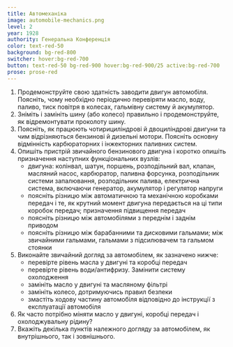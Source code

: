 ```yaml
---
title: Автомеханіка
image: automobile-mechanics.png
level: 2
year: 1928
authority: Генеральна Конференція
color: text-red-50
background: bg-red-800
switcher: hover:bg-red-700
button: text-red-50 bg-red-900 hover:bg-red-900/25 active:bg-red-700
prose: prose-red
---
```


1. Продемонструйте свою здатність заводити двигун автомобіля. Поясніть, чому необхідно періодично перевіряти масло, воду, паливо, тиск повітря в колесах, гальмівну систему й акумулятор.
2. Зніміть і замініть шину (або колесо) правильно і продемонструйте, як відремонтувати проколоту шину.
3. Поясніть, як працюють чотирициліндрові й двоциліндрові двигуни та чим відрізняються бензинові й дизельні мотори. Поясніть основну відмінність карбюраторних і інжекторних паливних систем.
4. Опишіть пристрій звичайного бензинового двигуна і коротко опишіть призначення наступних функціональних вузлів:
   -  двигуна: колінвал, шатун, поршень, розподільний вал, клапан, масляний насос, карбюратор, паливна форсунка, розподільник системи запалювання, розподільник палива, електрична система, включаючи генератор, акумулятор і регулятор напруги
   - поясніть різницю між автоматичною та механічною коробками передач і те, як крутний момент двигуна передається на ці типи коробок передач; призначення підвищення передач
   - поясніть різницю між автомобілями з переднім і заднім приводом
   - поясніть різницю між барабанними та дисковими гальмами; між звичайними гальмами, гальмами з підсилювачем та гальмом стоянки
5. Виконайте звичайний догляд за автомобілем, як зазначено нижче:
   - перевірте рівень масла у двигуні та коробці передач
   - перевірте рівень води/антифризу. Замінити систему охолодження
   - замініть масло у двигуні та масляному фільтрі
   - замініть колесо, дотримуючись правил безпеки
   - змастіть ходову частину автомобіля відповідно до інструкції з експлуатації автомобіля
6. Як часто потрібно міняти масло у двигуні, коробці передач і охолоджувальну рідину?
7. Вкажіть декілька пунктів належного догляду за автомобілем, як внутрішнього, так і зовнішнього.

